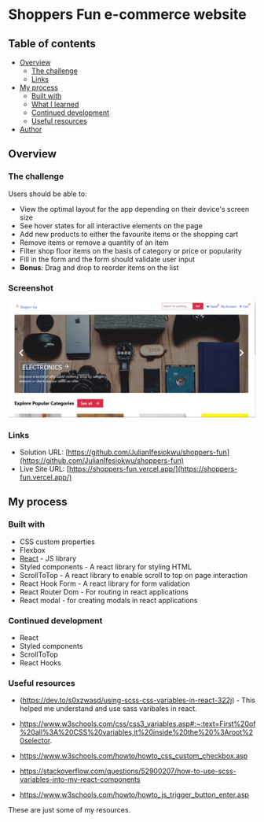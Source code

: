 # Shoppers Fun e-commerce website

## Table of contents

- [Overview](#overview)
  - [The challenge](#the-challenge)
  - [Links](#links)
- [My process](#my-process)
  - [Built with](#built-with)
  - [What I learned](#what-i-learned)
  - [Continued development](#continued-development)
  - [Useful resources](#useful-resources)
- [Author](#author)

## Overview

### The challenge

Users should be able to:

- View the optimal layout for the app depending on their device's screen size
- See hover states for all interactive elements on the page
- Add new products to either the favourite items or the shopping cart
- Remove items or remove a quantity of an item
- Filter shop floor items on the basis of category or price or popularity
- Fill in the form and the form should validate user input
- **Bonus**: Drag and drop to reorder items on the list

### Screenshot

![](./src/assets/Shoppers-Fun-Website.png)

### Links

- Solution URL: [https://github.com/JulianIfesiokwu/shoppers-fun](https://github.com/JulianIfesiokwu/shoppers-fun)
- Live Site URL: [https://shoppers-fun.vercel.app/](https://shoppers-fun.vercel.app/)

## My process

### Built with

- CSS custom properties
- Flexbox
- [React](https://reactjs.org/) - JS library
- Styled components - A react library for styling HTML
- ScrollToTop - A react library to enable scroll to top on page interaction
- React Hook Form - A react library for form validation
- React Router Dom - For routing in react applications
- React modal - for creating modals in react applications

### Continued development

- React
- Styled components
- ScrollToTop
- React Hooks

### Useful resources

- (https://dev.to/s0xzwasd/using-scss-css-variables-in-react-322j) - This helped me understand and use sass varibales in react.
- https://www.w3schools.com/css/css3_variables.asp#:~:text=First%20of%20all%3A%20CSS%20variables,it%20inside%20the%20%3Aroot%20selector.

- https://www.w3schools.com/howto/howto_css_custom_checkbox.asp

- https://stackoverflow.com/questions/52900207/how-to-use-scss-variables-into-my-react-components

- https://www.w3schools.com/howto/howto_js_trigger_button_enter.asp

These are just some of my resources.
